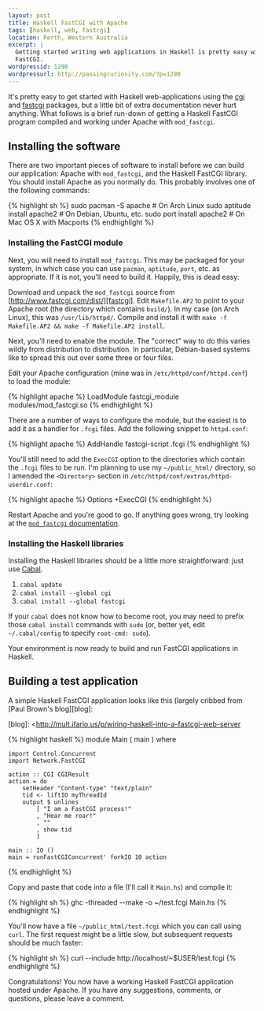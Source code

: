 ```yaml
--- 
layout: post
title: Haskell FastCGI with Apache
tags: [haskell, web, fastcgi]
location: Perth, Western Australia
excerpt: |
  Getting started writing web applications in Haskell is pretty easy with
  FastCGI.
wordpressid: 1290
wordpressurl: http://passingcuriosity.com/?p=1290
---
```


It's pretty easy to get started with Haskell web-applications using the
[cgi][hs-cgi] and [fastcgi][hs-fastcgi] packages, but a little bit of extra
documentation never hurt anything. What follows is a brief run-down of getting
a Haskell FastCGI program compiled and working under Apache with
`mod_fastcgi`.

[hs-cgi]: http://hackage.haskell.org/package/cgi
[hs-fastcgi]: http://hackage.haskell.org/package/fastcgi

Installing the software
-----------------------

There are two important pieces of software to install before we can build our
application: Apache with `mod_fastcgi`, and the Haskell FastCGI library. You
should install Apache as you normally do. This probably involves one of the
following commands:

{% highlight sh %}
    sudo pacman -S apache # On Arch Linux
    sudo aptitude install apache2 # On Debian, Ubuntu, etc.
    sudo port install apache2 # On Mac OS X with Macports
{% endhighlight %}

### Installing the FastCGI module

Next, you will need to install `mod_fastcgi`. This may be packaged for your
system, in which case you can use `pacman`, `aptitude`, `port`, etc. as
appropriate. If it is not, you'll need to build it. Happily, this is dead
easy:

Download and unpack the `mod_fastcgi` source from
[http://www.fastcgi.com/dist/][fastcgi]. Edit `Makefile.AP2` to point to your
Apache root (the directory which contains `build/`). In my case (on Arch
Linux), this was `/usr/lib/httpd/`. Compile and install it with `make -f
Makefile.AP2 && make -f Makefile.AP2 install`.

[fastcgi]: <http://www.fastcgi.com/dist/>

Next, you'll need to enable the module. The "correct" way to do this varies
wildly from distribution to distribution. In particular, Debian-based systems
like to spread this out over some three or four files.

Edit your Apache configuration (mine was in `/etc/httpd/conf/httpd.conf`) to
load the module:

{% highlight apache %}
    LoadModule fastcgi_module modules/mod_fastcgi.so
{% endhighlight %}

There are a number of ways to configure the module, but the easiest is to add
it as a handler for `.fcgi` files. Add the following snippet to `httpd.conf`:

{% highlight apache %}
    <IfModule fastcgi_module>
        AddHandle fastcgi-script .fcgi
    </IfModule>
{% endhighlight %}

You'll still need to add the `ExecCGI` option to the directories which contain
the `.fcgi` files to be run. I'm planning to use my `~/public_html/`
directory, so I amended the `<Directory>` section in
`/etc/httpd/conf/extras/httpd-userdir.conf`:

{% highlight apache %}
    Options +ExecCGI
{% endhighlight %}

Restart Apache and you're good to go. If anything goes wrong, try looking at the [`mod_fastcgi` documentation](http://www.fastcgi.com/mod_fastcgi/docs/mod_fastcgi.html).

### Installing the Haskell libraries

Installing the Haskell libraries should be a little more straightforward: just
use [Cabal][cabal].

[cabal]: <http://haskell.org/cabal/>

1. `cabal update`
2. `cabal install --global cgi`
3. `cabal install --global fastcgi`

If your `cabal` does not know how to become root, you may need to prefix those
`cabal install` commands with `sudo` (or, better yet, edit `~/.cabal/config`
to specify `root-cmd: sudo`).

Your environment is now ready to build and run FastCGI applications in
Haskell.

Building a test application
---------------------------

A simple Haskell FastCGI application looks like this (largely cribbed from
[Paul Brown's blog][blog]:

[blog]: <http://mult.ifario.us/p/wiring-haskell-into-a-fastcgi-web-server

{% highlight haskell %}
    module Main ( main ) where

    import Control.Concurrent
    import Network.FastCGI

    action :: CGI CGIResult
    action = do
        setHeader "Content-type" "text/plain"
        tid <- liftIO myThreadId
        output $ unlines 
            [ "I am a FastCGI process!"
            , "Hear me roar!"
            , ""
            , show tid
            ]

    main :: IO ()
    main = runFastCGIConcurrent' forkIO 10 action
{% endhighlight %}

Copy and paste that code into a file (I'll call it `Main.hs`) and compile it:

{% highlight sh %}
    ghc -threaded --make -o ~/test.fcgi Main.hs
{% endhighlight %}

You'll now have a file `~/public_html/test.fcgi` which you can call using
`curl`. The first request might be a little slow, but subsequent requests
should be much faster:

{% highlight sh %}
    curl --include http://localhost/~$USER/test.fcgi
{% endhighlight %}

Congratulations! You now have a working Haskell FastCGI application hosted
under Apache. If you have any suggestions, comments, or questions, please
leave a comment.
